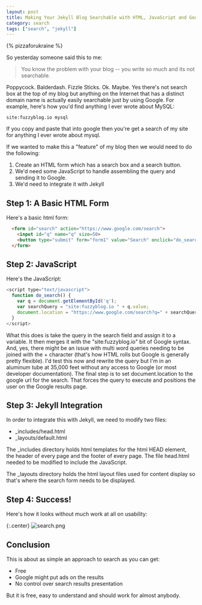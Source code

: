```yaml
---
layout: post
title: Making Your Jekyll Blog Searchable with HTML, JavaScript and Google
category: search
tags: ["search", "jekyll"]
---
```

{% pizzaforukraine  %}

So yesterday someone said this to me:

> You know the problem with your blog -- you write so much and its not searchable.  

Poppycock.  Balderdash.  Fizzle Sticks.  Ok. Maybe.  Yes there's not search box at the top of my blog but anything on the Internet that has a distinct domain name is actually easily searchable just by using Google.  For example, here's how you'd find anything I ever wrote about MySQL:

    site:fuzzyblog.io mysql

If you copy and paste that into google then you're get a search of my site for anything I ever wrote about mysql.  

If we wanted to make this a "feature" of my blog then we would need to do the following:

1. Create an HTML form which has a search box and a search button.
2. We'd need some JavaScript to handle assembling the query and sending it to Google.
3. We'd need to integrate it with Jekyll

## Step 1: A Basic HTML Form

Here's a basic html form:

```html
  <form id="search" action="https://www.google.com/search">
    <input id="q" name="q" size=50>
    <button type="submit" form="form1" value="Search" onclick="do_search();">Search</button>
  </form>
```

## Step 2: JavaScript

Here's the JavaScript:

```javascript
<script type="text/javascript">
  function do_search() {
    var q = document.getElementById('q');
    var searchQuery = "site:fuzzyblog.io " + q.value;
    document.location = "https://www.google.com/search?q=" + searchQuery;
  }
</script>
```

What this does is take the query in the search field and assign it to a variable.  It then merges it with the "site:fuzzyblog.io" bit of Google syntax.  And, yes, there might be an issue with multi word queries needing to be joined with the + character (that's how HTML rolls but Google is generally pretty flexible).  I'd test this now and rewrite the query but I'm in an aluminum tube at 35,000 feet without any access to Google (or most developer documentation). The final step is to set document.location to the google url for the search.  That forces the query to execute and positions the user on the Google results page.

## Step 3: Jekyll Integration

In order to integrate this with Jekyll, we need to modify two files:

* _includes/head.html
* _layouts/default.html

The _includes directory holds html templates for the html HEAD element, the header of every page and the footer of every page.  The file head.html needed to be modified to include the JavaScript.

The _layouts directory holds the html layout files used for content display so that's where the search form needs to be displayed.

## Step 4: Success!

Here's how it looks without much work at all on usability:

{:.center}
![search.png](/blog/assets/search.png)

## Conclusion

This is about as simple an approach to search as you can get:

* Free
* Google might put ads on the results
* No control over search results presentation

But it is free, easy to understand and should work for almost anybody.
